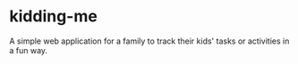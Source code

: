 # kidding-me
A simple web application for a family to track their kids' tasks or activities in a fun way.

